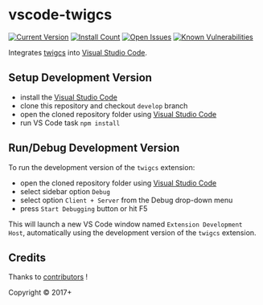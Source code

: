 # vscode-twigcs

[![Current Version](https://vsmarketplacebadge.apphb.com/version/cerzat43.twigcs.svg)](https://marketplace.visualstudio.com/items?itemName=cerzat43.twigcs)
[![Install Count](https://vsmarketplacebadge.apphb.com/installs/cerzat43.twigcs.svg)](https://marketplace.visualstudio.com/items?itemName=cerzat43.twigcs)
[![Open Issues](https://vsmarketplacebadge.apphb.com/rating/cerzat43.twigcs.svg)](https://marketplace.visualstudio.com/items?itemName=cerzat43.twigcs)
[![Known Vulnerabilities](https://app.snyk.io/test/github/Cerzat43/vscode-twigcs/badge.svg)](https://app.snyk.io/test/github/Cerzat43/vscode-twigcs)

Integrates [twigcs](https://github.com/friendsoftwig/twigcs) into [Visual Studio Code](https://code.visualstudio.com/).

## Setup Development Version

- install the [Visual Studio Code](https://code.visualstudio.com/)
- clone this repository and checkout `develop` branch
- open the cloned repository folder using [Visual Studio Code](https://code.visualstudio.com/)
- run VS Code task `npm install`

## Run/Debug Development Version

To run the development version of the `twigcs` extension:

- open the cloned repository folder using [Visual Studio Code](https://code.visualstudio.com/)
- select sidebar option `Debug`
- select option `Client + Server` from the Debug drop-down menu
- press `Start Debugging` button or hit F5

This will launch a new VS Code window named `Extension Development Host`, automatically using the development version of the `twigcs` extension.

## Credits

Thanks to [contributors](https://github.com/Cerzat43/vscode-twigcs/graphs/contributors) !

Copyright © 2017+

